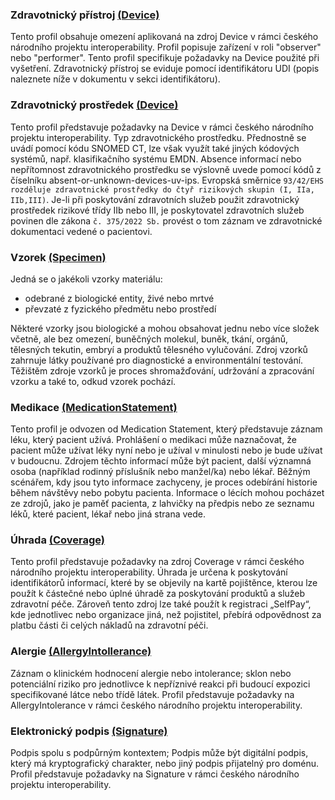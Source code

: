 ###	Zdravotnický přístroj [(Device)](https://hl7.org/fhir/R4/device.html)

Tento profil obsahuje omezení aplikovaná na zdroj Device v rámci českého národního projektu interoperability. Profil popisuje zařízení v roli "observer" nebo "performer". Tento profil specifikuje požadavky na Device použité při vyšetření. Zdravotnický přístroj se eviduje pomocí identifikátoru UDI (popis naleznete níže v dokumentu v sekci identifikátoru).

###	Zdravotnický prostředek [(Device)](https://hl7.org/fhir/R4/device.html)

Tento profil představuje požadavky na Device v rámci českého národního projektu interoperability. 
Typ zdravotnického prostředku. Přednostně se uvádí pomocí kódu SNOMED CT, lze však využít také jiných kódových systémů, např. klasifikačního systému EMDN. Absence informací nebo nepřítomnost zdravotnického prostředku se výslovně uvede pomocí kódů z číselníku absent-or-unknown-devices-uv-ips. Evropská směrnice `93/42/EHS rozděluje zdravotnické prostředky do čtyř rizikových skupin (I, IIa, IIb,III)`. Je-li při poskytování zdravotních služeb použit zdravotnický prostředek rizikové třídy IIb nebo III, je poskytovatel zdravotních služeb povinen dle zákona `č. 375/2022 Sb.` provést o tom záznam ve zdravotnické dokumentaci vedené o pacientovi.

###	Vzorek [(Specimen)](https://hl7.org/fhir/R4/specimen.html)

Jedná se o jakékoli vzorky materiálu: 
- odebrané z biologické entity, živé nebo mrtvé
- převzaté z fyzického předmětu nebo prostředí

Některé vzorky jsou biologické a mohou obsahovat jednu nebo více složek včetně, ale bez omezení, buněčných molekul, buněk, tkání, orgánů, tělesných tekutin, embryí a produktů tělesného vylučování. Zdroj vzorků zahrnuje látky používané pro diagnostické a environmentální testování. Těžištěm zdroje vzorků je proces shromažďování, udržování a zpracování vzorku a také to, odkud vzorek pochází. 

###	Medikace [(MedicationStatement)](https://hl7.org/fhir/R4/medicationstatement.html)

Tento profil je odvozen od Medication Statement, který představuje záznam léku, který pacient užívá. Prohlášení o medikaci může naznačovat, že pacient může užívat léky nyní nebo je užíval v minulosti nebo je bude užívat v budoucnu. Zdrojem těchto informací může být pacient, další významná osoba (například rodinný příslušník nebo manžel/ka) nebo lékař. Běžným scénářem, kdy jsou tyto informace zachyceny, je proces odebírání historie během návštěvy nebo pobytu pacienta. Informace o lécích mohou pocházet ze zdrojů, jako je paměť pacienta, z lahvičky na předpis nebo ze seznamu léků, které pacient, lékař nebo jiná strana vede.

###	Úhrada [(Coverage)](https://hl7.org/fhir/R4/coverage.html)

Tento profil představuje požadavky na zdroj Coverage v rámci českého národního projektu interoperability. Úhrada je určena k poskytování identifikátorů informací, které by se objevily na kartě pojištěnce, kterou lze použít k částečné nebo úplné úhradě za poskytování produktů a služeb zdravotní péče. Zároveň tento zdroj lze také použít k registraci „SelfPay“, kde jednotlivec nebo organizace jiná, než pojistitel, přebírá odpovědnost za platbu části či celých nákladů na zdravotní péči. 

###	Alergie [(AllergyIntollerance)](https://hl7.org/fhir/R4/allergyintolerance.html)

Záznam o klinickém hodnocení alergie nebo intolerance; sklon nebo potenciální riziko pro jednotlivce k nepříznivé reakci při budoucí expozici specifikované látce nebo třídě látek. Profil představuje požadavky na AllergyIntolerance v rámci českého národního projektu interoperability.

###	Elektronický podpis [(Signature)](https://hl7.org/fhir/R4/datatypes.html#Signature)

Podpis spolu s podpůrným kontextem; Podpis může být digitální podpis, který má kryptografický charakter, nebo jiný podpis přijatelný pro doménu. Profil představuje požadavky na Signature v rámci českého národního projektu interoperability.
